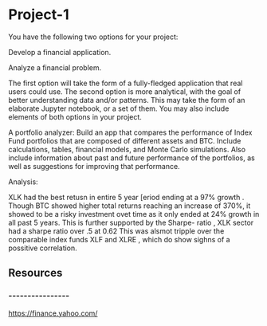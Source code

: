 # Project-1

You have the following two options for your project:

Develop a financial application.

Analyze a financial problem.

The first option will take the form of a fully-fledged application that real users could use. The second option is more analytical, with the goal of better understanding data and/or patterns. This may take the form of an elaborate Jupyter notebook, or a set of them. You may also include elements of both options in your project.



A portfolio analyzer: Build an app that compares the performance of Index Fund portfolios that are composed of different assets and BTC. Include calculations, tables, financial models, and Monte Carlo simulations. Also include information about past and future performance of the portfolios, as well as suggestions for improving that performance.

Analysis:

XLK had the best retusn in entire 5 year [eriod ending at a 97% growth . Though BTC showed higher total returns reaching an increase of 370%, it showed to be a risky investment ovet time as it only ended at 24% growth in all past 5 years. This is further supported by the Sharpe- ratio , XLK sector had a sharpe ratio over .5 at 0.62 This was alsmot tripple over the comparable index funds XLF and XLRE , which do show sighns of a possitive correlation. 


## Resources 
### ----------------

https://finance.yahoo.com/

